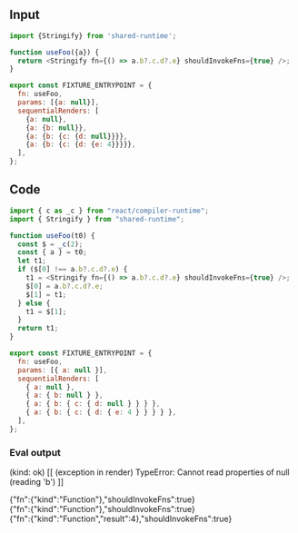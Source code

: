 
## Input

```javascript
import {Stringify} from 'shared-runtime';

function useFoo({a}) {
  return <Stringify fn={() => a.b?.c.d?.e} shouldInvokeFns={true} />;
}

export const FIXTURE_ENTRYPOINT = {
  fn: useFoo,
  params: [{a: null}],
  sequentialRenders: [
    {a: null},
    {a: {b: null}},
    {a: {b: {c: {d: null}}}},
    {a: {b: {c: {d: {e: 4}}}}},
  ],
};

```

## Code

```javascript
import { c as _c } from "react/compiler-runtime";
import { Stringify } from "shared-runtime";

function useFoo(t0) {
  const $ = _c(2);
  const { a } = t0;
  let t1;
  if ($[0] !== a.b?.c.d?.e) {
    t1 = <Stringify fn={() => a.b?.c.d?.e} shouldInvokeFns={true} />;
    $[0] = a.b?.c.d?.e;
    $[1] = t1;
  } else {
    t1 = $[1];
  }
  return t1;
}

export const FIXTURE_ENTRYPOINT = {
  fn: useFoo,
  params: [{ a: null }],
  sequentialRenders: [
    { a: null },
    { a: { b: null } },
    { a: { b: { c: { d: null } } } },
    { a: { b: { c: { d: { e: 4 } } } } },
  ],
};

```
      
### Eval output
(kind: ok) [[ (exception in render) TypeError: Cannot read properties of null (reading 'b') ]]
<div>{"fn":{"kind":"Function"},"shouldInvokeFns":true}</div>
<div>{"fn":{"kind":"Function"},"shouldInvokeFns":true}</div>
<div>{"fn":{"kind":"Function","result":4},"shouldInvokeFns":true}</div>